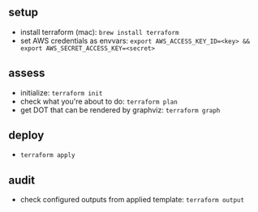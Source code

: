 ## setup
* install terraform (mac): `brew install terraform`
* set AWS credentials as envvars:
`export AWS_ACCESS_KEY_ID=<key> &&
export AWS_SECRET_ACCESS_KEY=<secret>`

## assess
* initialize: `terraform init`
* check what you're about to do: `terraform plan`
* get DOT that can be rendered by graphviz: `terraform graph`

## deploy
* `terraform apply`

## audit
* check configured outputs from applied template: `terraform output`